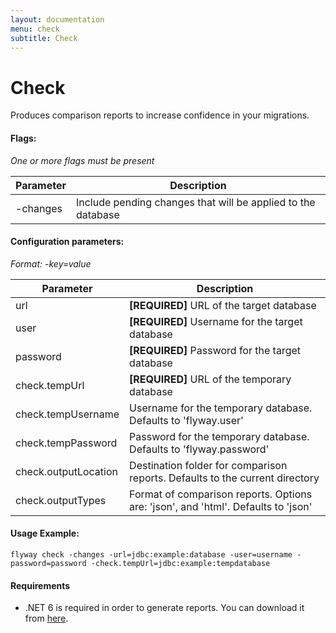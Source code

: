 ```yaml
---
layout: documentation
menu: check
subtitle: Check
---
```


# Check

Produces comparison reports to increase confidence in your migrations.

#### Flags:
_One or more flags must be present_

| Parameter                    | Description
| ---------------------------- | --------------------------------------------------------------
|    -changes                  |  Include pending changes that will be applied to the database

#### Configuration parameters:
 _Format: -key=value_

| Parameter                    | Description
| ---------------------------- | -----------------------------------------------------------
|    url                       | **[REQUIRED]** URL of the target database
|    user                      | **[REQUIRED]** Username for the target database
|    password                  | **[REQUIRED]** Password for the target database
|    check.tempUrl             | **[REQUIRED]** URL of the temporary database
|    check.tempUsername        | Username for the temporary database. Defaults to 'flyway.user'
|    check.tempPassword        | Password for the temporary database. Defaults to 'flyway.password'
|    check.outputLocation      | Destination folder for comparison reports. Defaults to the current directory
|    check.outputTypes         | Format of comparison reports. Options are: 'json', and 'html'. Defaults to 'json'

#### Usage Example:
```
flyway check -changes -url=jdbc:example:database -user=username -password=password -check.tempUrl=jdbc:example:tempdatabase
```

#### Requirements
- .NET 6 is required in order to generate reports. You can download it from [here](https://dotnet.microsoft.com/en-us/download/dotnet/6.0).
